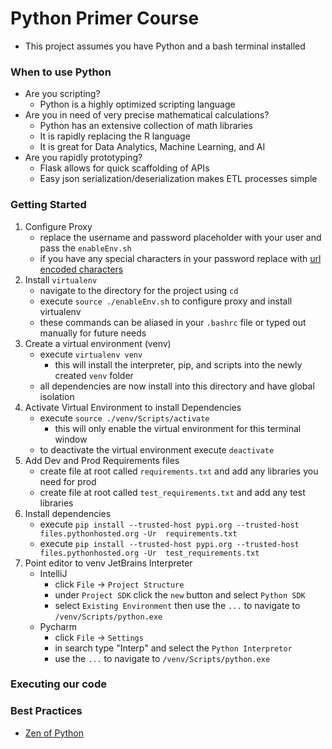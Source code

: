 # Python Primer Course
* This project assumes you have Python and a bash terminal installed

### When to use Python
* Are you scripting?
    * Python is a highly optimized scripting language
* Are you in need of very precise mathematical calculations?
    * Python has an extensive collection of math libraries
    * It is rapidly replacing the R language
    * It is great for Data Analytics, Machine Learning, and AI
* Are you rapidly prototyping?
    * Flask allows for quick scaffolding of APIs
    * Easy json serialization/deserialization makes ETL processes simple

### Getting Started
1. Configure Proxy
    * replace the username and password placeholder with your user and pass the `enableEnv.sh`
    * if you have any special characters in your password replace with [url encoded characters](https://www.w3schools.com/tags/ref_urlencode.asp)
2. Install `virtualenv`
    * navigate to the directory for the project using `cd`
    * execute `source ./enableEnv.sh` to configure proxy and install virtualenv
    * these commands can be aliased in your `.bashrc` file or typed out manually for future needs 
3. Create a virtual environment (venv)
    * execute `virtualenv venv` 
        * this will install the interpreter, pip, and scripts into the newly created `venv` folder
    * all dependencies are now install into this directory and have global isolation
4. Activate Virtual Environment to install Dependencies
    * execute `source ./venv/Scripts/activate`
        * this will only enable the virtual environment for this terminal window
    * to deactivate the virtual environment execute `deactivate`
5. Add Dev and Prod Requirements files
    * create file at root called `requirements.txt` and add any libraries you need for prod
    * create file at root called `test_requirements.txt` and add any test libraries
6. Install dependencies
    * execute `pip install --trusted-host pypi.org --trusted-host files.pythonhosted.org -Ur  requirements.txt`
    * execute `pip install --trusted-host pypi.org --trusted-host files.pythonhosted.org -Ur  test_requirements.txt`
7. Point editor to venv JetBrains Interpreter
    * IntelliJ
        * click `File` -> `Project Structure`
        * under `Project SDK` click the `new` button and select `Python SDK`
        * select `Existing Environment` then use the `...` to navigate to `/venv/Scripts/python.exe`
    * Pycharm
        * click `File` -> `Settings`
        * in search type "Interp" and select the `Python Interpretor`
        * use the `...` to navigate to `/venv/Scripts/python.exe`

### Executing our code

### Best Practices
* [Zen of Python](https://scm.principal.com/projects/USISDOJO/repos/dojo-engineering/browse/engineering-culture/python-zen.md)